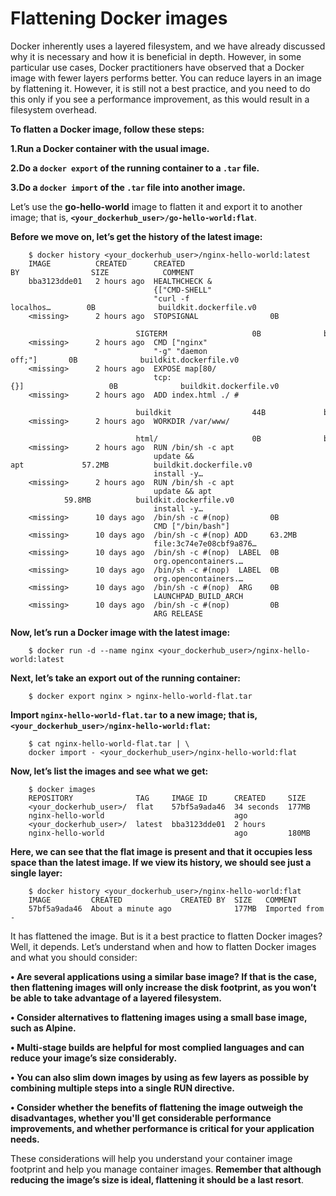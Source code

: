# Flattening Docker images

Docker inherently uses a layered filesystem, and we have already discussed why it is necessary and how it is beneficial in depth. However, in some particular use cases, Docker practitioners have observed that a Docker image with fewer layers performs better. You can reduce layers in an image by flattening it. However, it is still not a best practice, and you need to do this only if you see a performance improvement, as this would result in a filesystem overhead.

**To flatten a Docker image, follow these steps:**

**1.Run a Docker container with the usual image.**

**2.Do a `docker export` of the running container to a `.tar` file.**

**3.Do a `docker import` of the `.tar` file into another image.**

Let’s use the **go-hello-world** image to flatten it and export it to another image; that is, **`<your_dockerhub_user>/go-hello-world:flat`**.

**Before we move on, let’s get the history of the latest image:**
```shell
    $ docker history <your_dockerhub_user>/nginx-hello-world:latest
    IMAGE          CREATED      CREATED BY                SIZE            COMMENT
    bba3123dde01   2 hours ago  HEALTHCHECK &
                                {["CMD-SHELL"
                                "curl -f localhos…        0B              buildkit.dockerfile.v0
    <missing>      2 hours ago  STOPSIGNAL                0B
                                SIGTERM                   0B              buildkit.dockerfile.v0
    <missing>      2 hours ago  CMD ["nginx"
                                "-g" "daemon off;"]       0B              buildkit.dockerfile.v0
    <missing>      2 hours ago  EXPOSE map[80/
                                tcp:{}]                   0B              buildkit.dockerfile.v0
    <missing>      2 hours ago  ADD index.html ./ #
                                buildkit                  44B             buildkit.dockerfile.v0
    <missing>      2 hours ago  WORKDIR /var/www/
                                html/                     0B              buildkit.dockerfile.v0
    <missing>      2 hours ago  RUN /bin/sh -c apt
                                update && apt             57.2MB          buildkit.dockerfile.v0
                                install -y…
    <missing>      2 hours ago  RUN /bin/sh -c apt
                                update && apt             59.8MB          buildkit.dockerfile.v0
                                install -y…
    <missing>      10 days ago  /bin/sh -c #(nop)         0B
                                CMD ["/bin/bash"]
    <missing>      10 days ago  /bin/sh -c #(nop) ADD     63.2MB
                                file:3c74e7e08cbf9a876…
    <missing>      10 days ago  /bin/sh -c #(nop)  LABEL  0B
                                org.opencontainers.…
    <missing>      10 days ago  /bin/sh -c #(nop)  LABEL  0B
                                org.opencontainers.…
    <missing>      10 days ago  /bin/sh -c #(nop)  ARG    0B
                                LAUNCHPAD_BUILD_ARCH
    <missing>      10 days ago  /bin/sh -c #(nop)         0B
                                ARG RELEASE        
```

**Now, let’s run a Docker image with the latest image:**
```shell
    $ docker run -d --name nginx <your_dockerhub_user>/nginx-hello-world:latest
```

**Next, let’s take an export out of the running container:**
```shell
    $ docker export nginx > nginx-hello-world-flat.tar
```

**Import `nginx-hello-world-flat.tar` to a new image; that is, `<your_dockerhub_user>/nginx-hello-world:flat`:**

```shell
    $ cat nginx-hello-world-flat.tar | \
    docker import - <your_dockerhub_user>/nginx-hello-world:flat
```

**Now, let’s list the images and see what we get:**

```shell
    $ docker images
    REPOSITORY              TAG     IMAGE ID      CREATED     SIZE
    <your_dockerhub_user>/  flat    57bf5a9ada46  34 seconds  177MB
    nginx-hello-world                             ago
    <your_dockerhub_user>/  latest  bba3123dde01  2 hours
    nginx-hello-world                             ago         180MB
```

**Here, we can see that the flat image is present and that it occupies less space than the latest image. If we view its history, we should see just a single layer:**
```shell
    $ docker history <your_dockerhub_user>/nginx-hello-world:flat
    IMAGE         CREATED             CREATED BY  SIZE   COMMENT
    57bf5a9ada46  About a minute ago              177MB  Imported from -
```

It has flattened the image. But is it a best practice to flatten Docker images? Well, it depends. Let’s understand when and how to flatten Docker images and what you should consider:

**• Are several applications using a similar base image? If that is the case, then flattening images will only increase the disk footprint, as you won’t be able to take advantage of a layered filesystem.**

**• Consider alternatives to flattening images using a small base image, such as Alpine.**

**• Multi-stage builds are helpful for most complied languages and can reduce your image’s size considerably.**

**• You can also slim down images by using as few layers as possible by combining multiple steps into a single RUN directive.**

**• Consider whether the benefits of flattening the image outweigh the disadvantages, whether you'll get considerable performance improvements, and whether performance is critical for your application needs.**

These considerations will help you understand your container image footprint and help you manage container images. **Remember that although reducing the image’s size is ideal, flattening it should be a last resort**.